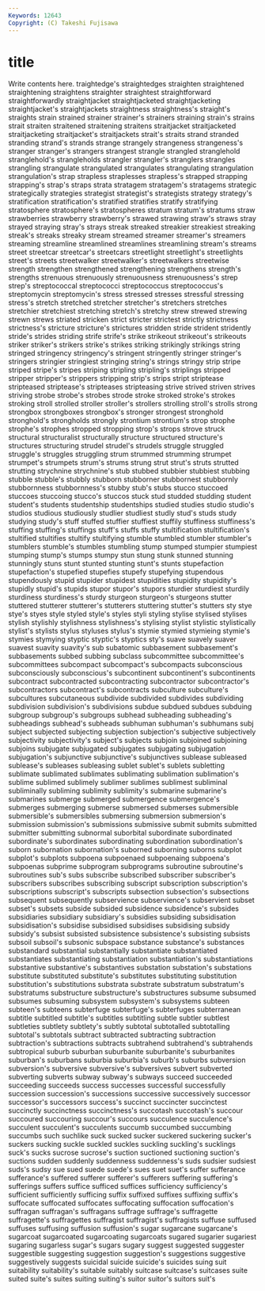 ```yaml
---
Keywords: 12643 
Copyright: (C) Takeshi Fujisawa
---
```


# title

Write contents here.
traightedge's straightedges straighten straightened straightening straightens straighter straightest
straightforward straightforwardly straightjacket straightjacketed straightjacketing straightjacket's straightjackets straightness straightness's straight's
straights strain strained strainer strainer's strainers straining strain's strains strait
straiten straitened straitening straitens straitjacket straitjacketed straitjacketing straitjacket's straitjackets strait's
straits strand stranded stranding strand's strands strange strangely strangeness strangeness's
stranger stranger's strangers strangest strangle strangled stranglehold stranglehold's strangleholds strangler
strangler's stranglers strangles strangling strangulate strangulated strangulates strangulating strangulation strangulation's
strap strapless straplesses strapless's strapped strapping strapping's strap's straps strata
stratagem stratagem's stratagems strategic strategically strategies strategist strategist's strategists strategy
strategy's stratification stratification's stratified stratifies stratify stratifying stratosphere stratosphere's stratospheres
stratum stratum's stratums straw strawberries strawberry strawberry's strawed strawing straw's
straws stray strayed straying stray's strays streak streaked streakier streakiest
streaking streak's streaks streaky stream streamed streamer streamer's streamers streaming
streamline streamlined streamlines streamlining stream's streams street streetcar streetcar's streetcars
streetlight streetlight's streetlights street's streets streetwalker streetwalker's streetwalkers streetwise strength
strengthen strengthened strengthening strengthens strength's strengths strenuous strenuously strenuousness strenuousness's
strep strep's streptococcal streptococci streptococcus streptococcus's streptomycin streptomycin's stress stressed
stresses stressful stressing stress's stretch stretched stretcher stretcher's stretchers stretches
stretchier stretchiest stretching stretch's stretchy strew strewed strewing strewn strews
striated stricken strict stricter strictest strictly strictness strictness's stricture stricture's
strictures stridden stride strident stridently stride's strides striding strife strife's
strike strikeout strikeout's strikeouts striker striker's strikers strike's strikes striking
strikingly strikings string stringed stringency stringency's stringent stringently stringer stringer's
stringers stringier stringiest stringing string's strings stringy strip stripe striped
stripe's stripes striping stripling stripling's striplings stripped stripper stripper's strippers
stripping strip's strips stript striptease stripteased striptease's stripteases stripteasing strive
strived striven strives striving strobe strobe's strobes strode stroke stroked
stroke's strokes stroking stroll strolled stroller stroller's strollers strolling stroll's
strolls strong strongbox strongboxes strongbox's stronger strongest stronghold stronghold's strongholds
strongly strontium strontium's strop strophe strophe's strophes stropped stropping strop's
strops strove struck structural structuralist structurally structure structured structure's structures
structuring strudel strudel's strudels struggle struggled struggle's struggles struggling strum
strummed strumming strumpet strumpet's strumpets strum's strums strung strut strut's
struts strutted strutting strychnine strychnine's stub stubbed stubbier stubbiest stubbing
stubble stubble's stubbly stubborn stubborner stubbornest stubbornly stubbornness stubbornness's stubby
stub's stubs stucco stuccoed stuccoes stuccoing stucco's stuccos stuck stud
studded studding student student's students studentship studentships studied studies studio
studio's studios studious studiously studlier studliest studly stud's studs study
studying study's stuff stuffed stuffier stuffiest stuffily stuffiness stuffiness's stuffing
stuffing's stuffings stuff's stuffs stuffy stultification stultification's stultified stultifies stultify
stultifying stumble stumbled stumbler stumbler's stumblers stumble's stumbles stumbling stump
stumped stumpier stumpiest stumping stump's stumps stumpy stun stung stunk
stunned stunning stunningly stuns stunt stunted stunting stunt's stunts stupefaction
stupefaction's stupefied stupefies stupefy stupefying stupendous stupendously stupid stupider stupidest
stupidities stupidity stupidity's stupidly stupid's stupids stupor stupor's stupors sturdier
sturdiest sturdily sturdiness sturdiness's sturdy sturgeon sturgeon's sturgeons stutter stuttered
stutterer stutterer's stutterers stuttering stutter's stutters sty stye stye's styes
style styled style's styles styli styling stylise stylised stylises stylish
stylishly stylishness stylishness's stylising stylist stylistic stylistically stylist's stylists stylus
styluses stylus's stymie stymied stymieing stymie's stymies stymying styptic styptic's
styptics sty's suave suavely suaver suavest suavity suavity's sub subatomic
subbasement subbasement's subbasements subbed subbing subclass subcommittee subcommittee's subcommittees subcompact
subcompact's subcompacts subconscious subconsciously subconscious's subcontinent subcontinent's subcontinents subcontract subcontracted
subcontracting subcontractor subcontractor's subcontractors subcontract's subcontracts subculture subculture's subcultures subcutaneous
subdivide subdivided subdivides subdividing subdivision subdivision's subdivisions subdue subdued subdues
subduing subgroup subgroup's subgroups subhead subheading subheading's subheadings subhead's subheads
subhuman subhuman's subhumans subj subject subjected subjecting subjection subjection's subjective
subjectively subjectivity subjectivity's subject's subjects subjoin subjoined subjoining subjoins subjugate
subjugated subjugates subjugating subjugation subjugation's subjunctive subjunctive's subjunctives sublease subleased
sublease's subleases subleasing sublet sublet's sublets subletting sublimate sublimated sublimates
sublimating sublimation sublimation's sublime sublimed sublimely sublimer sublimes sublimest subliminal
subliminally subliming sublimity sublimity's submarine submarine's submarines submerge submerged submergence
submergence's submerges submerging submerse submersed submerses submersible submersible's submersibles submersing
submersion submersion's submission submission's submissions submissive submit submits submitted submitter
submitting subnormal suborbital subordinate subordinated subordinate's subordinates subordinating subordination subordination's
suborn subornation subornation's suborned suborning suborns subplot subplot's subplots subpoena
subpoenaed subpoenaing subpoena's subpoenas subprime subprogram subprograms subroutine subroutine's subroutines
sub's subs subscribe subscribed subscriber subscriber's subscribers subscribes subscribing subscript
subscription subscription's subscriptions subscript's subscripts subsection subsection's subsections subsequent subsequently
subservience subservience's subservient subset subset's subsets subside subsided subsidence subsidence's
subsides subsidiaries subsidiary subsidiary's subsidies subsiding subsidisation subsidisation's subsidise subsidised
subsidises subsidising subsidy subsidy's subsist subsisted subsistence subsistence's subsisting subsists
subsoil subsoil's subsonic subspace substance substance's substances substandard substantial substantially
substantiate substantiated substantiates substantiating substantiation substantiation's substantiations substantive substantive's substantives
substation substation's substations substitute substituted substitute's substitutes substituting substitution substitution's
substitutions substrata substrate substratum substratum's substratums substructure substructure's substructures subsume
subsumed subsumes subsuming subsystem subsystem's subsystems subteen subteen's subteens subterfuge
subterfuge's subterfuges subterranean subtitle subtitled subtitle's subtitles subtitling subtle subtler
subtlest subtleties subtlety subtlety's subtly subtotal subtotalled subtotalling subtotal's subtotals
subtract subtracted subtracting subtraction subtraction's subtractions subtracts subtrahend subtrahend's subtrahends
subtropical suburb suburban suburbanite suburbanite's suburbanites suburban's suburbans suburbia suburbia's
suburb's suburbs subversion subversion's subversive subversive's subversives subvert subverted subverting
subverts subway subway's subways succeed succeeded succeeding succeeds success successes
successful successfully succession succession's successions successive successively successor successor's successors
success's succinct succincter succinctest succinctly succinctness succinctness's succotash succotash's succour
succoured succouring succour's succours succulence succulence's succulent succulent's succulents succumb
succumbed succumbing succumbs such suchlike suck sucked sucker suckered suckering
sucker's suckers sucking suckle suckled suckles suckling suckling's sucklings suck's
sucks sucrose sucrose's suction suctioned suctioning suction's suctions sudden suddenly
suddenness suddenness's suds sudsier sudsiest suds's sudsy sue sued suede
suede's sues suet suet's suffer sufferance sufferance's suffered sufferer sufferer's
sufferers suffering suffering's sufferings suffers suffice sufficed suffices sufficiency sufficiency's
sufficient sufficiently sufficing suffix suffixed suffixes suffixing suffix's suffocate suffocated
suffocates suffocating suffocation suffocation's suffragan suffragan's suffragans suffrage suffrage's suffragette
suffragette's suffragettes suffragist suffragist's suffragists suffuse suffused suffuses suffusing suffusion
suffusion's sugar sugarcane sugarcane's sugarcoat sugarcoated sugarcoating sugarcoats sugared sugarier
sugariest sugaring sugarless sugar's sugars sugary suggest suggested suggester suggestible
suggesting suggestion suggestion's suggestions suggestive suggestively suggests suicidal suicide suicide's
suicides suing suit suitability suitability's suitable suitably suitcase suitcase's suitcases
suite suited suite's suites suiting suiting's suitor suitor's suitors suit's
